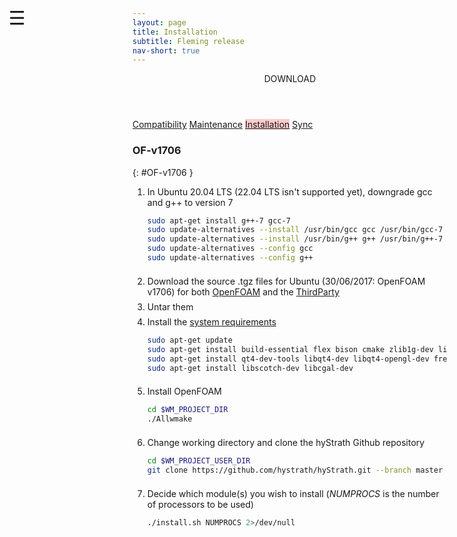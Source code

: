 ```yaml
---
layout: page
title: Installation
subtitle: Fleming release
nav-short: true
--- 
```


<div id="mySidenav" class="sidenav">
  <a href="javascript:void(0)" class="closebtn" onclick="closeNav()"><i class='fa fa-times'></i></a>
  <header>DOWNLOAD</header>
  <a href="https://hystrath.github.io/download/compatibility/">Compatibility</a>
  <a href="https://hystrath.github.io/download/maintenance/">Maintenance</a>
  <a href="https://hystrath.github.io/download/fleming/installation/" style="background-color:#FFCCCC">Installation</a>
  <a href="https://hystrath.github.io/download/fleming/sync/">Sync</a>
</div>

<span style="position: fixed;font-size:30px;cursor:pointer; margin:0px; top:60px;left:30px;" onclick="reopenNav()">&#9776;</span>

<script>
function openNav() {
  document.getElementById("mySidenav").style.width = "210px";
  document.getElementById("mySidenav").style.transition = "0s";
}

function closeNav() {
  document.getElementById("mySidenav").style.width = "0px";
  localStorage.removeItem('show_sidenav');
}

function reopenNav() {
  document.getElementById("mySidenav").style.width = "210px";
  document.getElementById("mySidenav").style.transition = "0.5s";
  localStorage.setItem("show_sidenav", true);
}

if (localStorage.getItem("show_sidenav")) openNav()
</script>

### OF-v1706
{: #OF-v1706 }

1. In Ubuntu 20.04 LTS (22.04 LTS isn't supported yet), downgrade gcc and g++ to version 7
    ```sh
    sudo apt-get install g++-7 gcc-7
    sudo update-alternatives --install /usr/bin/gcc gcc /usr/bin/gcc-7 7
    sudo update-alternatives --install /usr/bin/g++ g++ /usr/bin/g++-7 7
    sudo update-alternatives --config gcc
    sudo update-alternatives --config g++
    ```
    <div style="line-height:50%;">
        <br>
    </div>
2. Download the source .tgz files for Ubuntu (30/06/2017: OpenFOAM v1706) for both [OpenFOAM](https://sourceforge.net/projects/openfoam/files/v1706/OpenFOAM-v1706.tgz) and the [ThirdParty](https://sourceforge.net/projects/openfoam/files/v1706/ThirdParty-v1706.tgz)  
    <div style="line-height:50%;">
        <br>
    </div>
3. Untar them  
    <div style="line-height:50%;">
        <br>
    </div>
4. Install the [system requirements](https://www.openfoam.com/documentation/system-requirements.php)  
    ```sh
    sudo apt-get update
    sudo apt-get install build-essential flex bison cmake zlib1g-dev libboost-system-dev libboost-thread-dev libopenmpi-dev openmpi-bin gnuplot libreadline-dev libncurses-dev libxt-dev
    sudo apt-get install qt4-dev-tools libqt4-dev libqt4-opengl-dev freeglut3-dev libqtwebkit-dev
    sudo apt-get install libscotch-dev libcgal-dev
    ```
    <div style="line-height:50%;">
        <br>
    </div>
5. Install OpenFOAM    
    ```sh
    cd $WM_PROJECT_DIR
    ./Allwmake
    ```
    <div style="line-height:50%;">
        <br>
    </div>
6. Change working directory and clone the hyStrath Github repository   
    ```sh
    cd $WM_PROJECT_USER_DIR
    git clone https://github.com/hystrath/hyStrath.git --branch master --single-branch && cd hyStrath/
    ```
    <div style="line-height:50%;">
        <br>
    </div>
7. Decide which module(s) you wish to install (_NUMPROCS_ is the number of processors to be used)  
    ```sh 
    ./install.sh NUMPROCS 2>/dev/null
    ```
